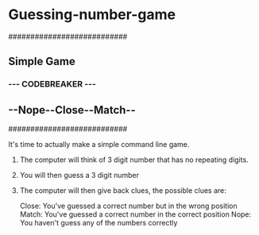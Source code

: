 # Guessing-number-game

###########################
##  Simple Game ###
### --- CODEBREAKER --- ###
## --Nope--Close--Match--  ##
###########################

 It's time to actually make a simple command line game.

 1. The computer will think of 3 digit number that has no repeating digits.
 2. You will then guess a 3 digit number
 3. The computer will then give back clues, the possible clues are:

     Close: You've guessed a correct number but in the wrong position
     Match: You've guessed a correct number in the correct position
     Nope: You haven't guess any of the numbers correctly

